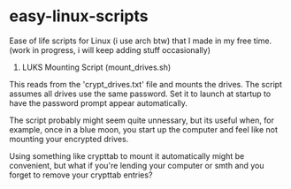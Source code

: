 # easy-linux-scripts
Ease of life scripts for Linux (i use arch btw) that I made in my free time. (work in progress, i will keep adding stuff occasionally)

1. LUKS Mounting Script (mount_drives.sh)

  This reads from the 'crypt_drives.txt' file and mounts the drives. The script assumes all drives use the same password. Set it to launch at startup to have the password prompt appear automatically.
  
  The script probably might seem quite unnessary, but its useful when, for example, once in a blue moon, you start up the computer and feel like not mounting your encrypted drives.
  
  Using something like crypttab to mount it automatically might be convenient, but what if you're lending your computer or smth and you forget to remove your crypttab entries?
  
  
